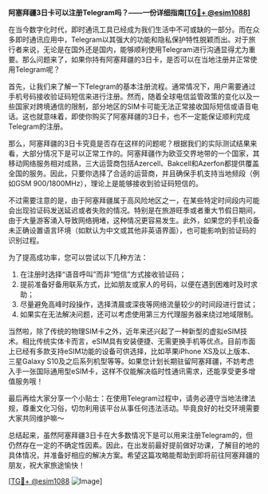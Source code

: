 **阿塞拜疆3日卡可以注册Telegram吗？——一份详细指南[[TG💪+ @esim1088](https://t.me/s/esim1088)]**

在当今数字化时代，即时通讯工具已经成为我们生活中不可或缺的一部分。而在众多即时通讯应用中，Telegram以其强大的功能和隐私保护特性脱颖而出。对于旅行者来说，无论是在国外还是国内，能够顺利使用Telegram进行沟通显得尤为重要。那么问题来了，如果你持有阿塞拜疆的3日卡，是否可以在当地注册并正常使用Telegram呢？

首先，让我们来了解一下Telegram的基本注册流程。通常情况下，用户需要通过手机号码接收验证码短信来进行注册。然而，随着全球电信监管政策的变化以及一些国家对跨境通信的限制，部分地区的SIM卡可能无法正常接收国际短信或语音电话。这也就意味着，即使你购买了阿塞拜疆的3日卡，也不一定能保证顺利完成Telegram的注册。

那么，阿塞拜疆的3日卡究竟是否存在这样的问题呢？根据我们的实际测试结果来看，大部分情况下是可以正常工作的。阿塞拜疆作为欧亚交界地带的一个国家，其移动网络服务相对成熟，三大运营商包括Azercell、Bakcell和Azerfon都提供覆盖全国的服务。因此，只要你选择了合适的运营商，并且确保手机支持当地频段（例如GSM 900/1800MHz），理论上是能够接收到验证码短信的。

不过需要注意的是，由于阿塞拜疆属于高风险地区之一，在某些特定时间段内可能会出现验证码发送延迟或者失败的情况。特别是在旅游旺季或者重大节假日期间，由于大量游客涌入导致网络拥堵，这种情况更容易发生。此外，如果您的手机设备未正确设置语言环境（如默认为中文或其他非英语界面），也可能影响到验证码的识别过程。

为了提高成功率，您可以尝试以下几种方法：
1. 在注册时选择“语音呼叫”而非“短信”方式接收验证码；
2. 提前准备好备用联系方式，比如朋友或家人的号码，以便在遇到困难时及时求助；
3. 尽量避免高峰时段操作，选择清晨或深夜等网络流量较少的时间段进行尝试；
4. 如果实在无法解决问题，还可以考虑使用第三方代理服务器来绕过地域限制。

当然啦，除了传统的物理SIM卡之外，近年来还兴起了一种新型的虚拟eSIM技术。相比传统实体卡而言，eSIM具有安装便捷、无需更换手机等优点。目前市面上已经有多款支持eSIM功能的设备可供选择，比如苹果iPhone XS及以上版本、三星Galaxy S10及之后系列机型等等。如果您计划长期驻留阿塞拜疆，不妨考虑入手一张国际通用型eSIM卡，这样不仅能解决临时性通讯需求，还能享受更多增值服务哦！

最后再给大家分享一个小贴士：在使用Telegram过程中，请务必遵守当地法律法规，尊重文化习俗，切勿利用该平台从事任何违法活动。毕竟良好的社交环境需要大家共同维护嘛～

总结起来，虽然阿塞拜疆3日卡在大多数情况下是可以用来注册Telegram的，但仍然存在一定的不确定性因素。因此，在出发前最好提前做好功课，了解目的地的具体情况，并准备好相应的解决方案。希望这篇攻略能帮助到即将前往阿塞拜疆的朋友，祝大家旅途愉快！

[[TG💪+ @esim1088](https://t.me/s/esim1088) ![Image](https://i.postimg.cc/4NQfJmqS/Snipaste-2025-05-13-00-14-12.png)]